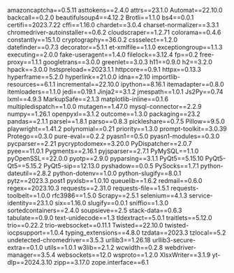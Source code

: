 amazoncaptcha==0.5.11
asttokens==2.4.0
attrs==23.1.0
Automat==22.10.0
backcall==0.2.0
beautifulsoup4==4.12.2
Brotli==1.1.0
bs4==0.0.1
certifi==2023.7.22
cffi==1.16.0
chardet==3.0.4
charset-normalizer==3.3.1
chromedriver-autoinstaller==0.6.2
cloudscraper==1.2.71
colorama==0.4.6
constantly==15.1.0
cryptography==36.0.2
cssselect==1.2.0
datefinder==0.7.3
decorator==5.1.1
et-xmlfile==1.1.0
exceptiongroup==1.1.3
executing==2.0.0
fake-useragent==1.4.0
filelock==3.12.4
fp==0.2
free-proxy==1.1.1
googletrans==3.0.0
greenlet==3.0.3
h11==0.9.0
h2==3.2.0
hpack==3.0.0
hstspreload==2023.1.1
httpcore==0.9.1
httpx==0.13.3
hyperframe==5.2.0
hyperlink==21.0.0
idna==2.10
importlib-resources==6.1.1
incremental==22.10.0
ipython==8.16.1
itemadapter==0.8.0
itemloaders==1.1.0
jedi==0.19.1
Jinja2==3.1.2
jmespath==1.0.1
Js2Py==0.74
lxml==4.9.3
MarkupSafe==2.1.3
matplotlib-inline==0.1.6
multipledispatch==1.0.0
mutagen==1.47.0
mysql-connector==2.2.9
numpy==1.26.1
openpyxl==3.1.2
outcome==1.3.0
packaging==23.2
pandas==2.1.1
parsel==1.8.1
parso==0.8.3
pickleshare==0.7.5
Pillow==9.5.0
playwright==1.41.2
polynomial==0.21
priority==1.3.0
prompt-toolkit==3.0.39
Protego==0.3.0
pure-eval==0.2.2
pyasn1==0.5.0
pyasn1-modules==0.3.0
pycparser==2.21
pycryptodomex==3.20.0
PyDispatcher==2.0.7
pyee==11.0.1
Pygments==2.16.1
pyjsparser==2.7.1
PyMySQL==1.1.0
pyOpenSSL==22.0.0
pyotp==2.9.0
pyparsing==3.1.1
PyQt5==5.15.10
PyQt5-Qt5==5.15.2
PyQt5-sip==12.13.0
pyshadow==0.0.5
PySocks==1.7.1
python-dateutil==2.8.2
python-dotenv==1.0.0
python-slugify==8.0.1
pytz==2023.3.post1
pyxlsb==1.0.10
queuelib==1.6.2
redmail==0.6.0
regex==2023.10.3
requests==2.31.0
requests-file==1.5.1
requests-toolbelt==1.0.0
rfc3986==1.5.0
Scrapy==2.5.1
selenium==4.1.3
service-identity==23.1.0
six==1.16.0
slugify==0.0.1
sniffio==1.3.0
sortedcontainers==2.4.0
soupsieve==2.5
stack-data==0.6.3
tabulate==0.9.0
text-unidecode==1.3
tldextract==5.0.1
traitlets==5.12.0
trio==0.22.2
trio-websocket==0.11.1
Twisted==22.10.0
twisted-iocpsupport==1.0.4
typing_extensions==4.8.0
tzdata==2023.3
tzlocal==5.2
undetected-chromedriver==3.5.3
urllib3==1.26.18
urllib3-secure-extra==0.1.0
utils==1.0.1
w3lib==2.1.2
wcwidth==0.2.8
webdriver-manager==3.5.4
websockets==12.0
wsproto==1.2.0
XlsxWriter==3.1.9
yt-dlp==2024.3.10
zipp==3.17.0
zope.interface==6.1
